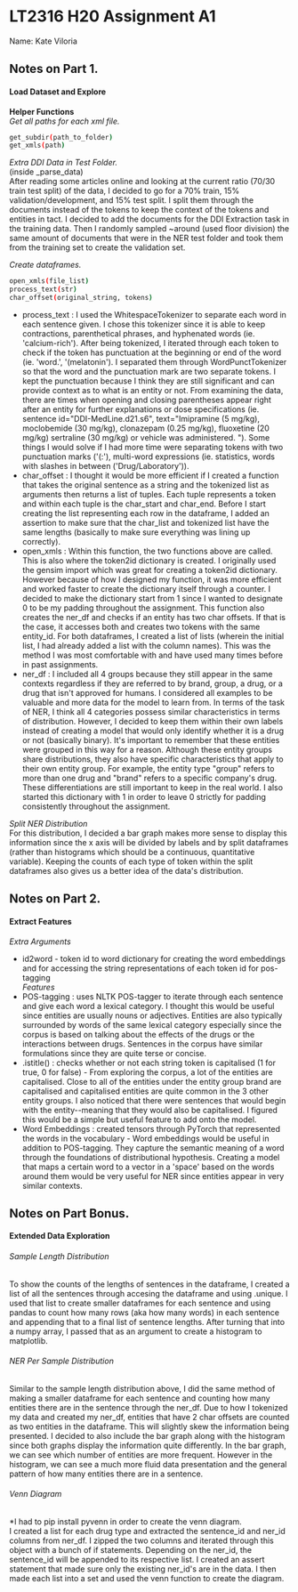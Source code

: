 # LT2316 H20 Assignment A1

Name: Kate Viloria  

## Notes on Part 1.
#### Load Dataset and Explore  

__Helper Functions__  
_Get all paths for each xml file._  
```bash
get_subdir(path_to_folder)
get_xmls(path)  

```  
_Extra DDI Data in Test Folder._  
(inside _parse_data)  
After reading some articles online and looking at the current ratio (70/30 train test split) of the data, I decided to go for a 70% train, 15% validation/development, and 15% test split. I split them through the documents instead of the tokens to keep the context of the tokens and entities in tact. I decided to add the documents for the DDI Extraction task in the training data. Then I randomly sampled ~around (used floor division) the same amount of documents that were in the NER test folder and took them from the training set to create the validation set. 

_Create dataframes._
```bash
open_xmls(file_list)
process_text(str)
char_offset(original_string, tokens)
```  
- process_text : I used the WhitespaceTokenizer to separate each word in each sentence given. I chose this tokenizer since it is able to keep contractions, parenthetical phrases, and hyphenated words (ie. 'calcium-rich'). After being tokenized, I iterated through each token to check if the token has punctuation at the beginning or end of the word (ie. 'word.', '(melatonin'). I separated them through WordPunctTokenizer so that the word and the punctuation mark are two separate tokens. I kept the punctuation because I think they are still significant and can provide context as to what is an entity or not. From examining the data, there are times when opening and closing parentheses appear right after an entity for further explanations or dose specifications (ie. sentence id="DDI-MedLine.d21.s6", text="Imipramine (5 mg/kg), moclobemide (30 mg/kg), clonazepam (0.25 mg/kg), fluoxetine (20 mg/kg) sertraline (30 mg/kg) or vehicle was administered. "). Some things I would solve if I had more time were separating tokens with two punctuation marks ('(:'), multi-word expressions (ie. statistics, words with slashes in between ('Drug/Laboratory')).  
- char_offset : I thought it would be more efficient if I created a function that takes the original sentence as a string and the tokenized list as arguments then returns a list of tuples. Each tuple represents a token and within each tuple is the char_start and char_end. Before I start creating the list representing each row in the dataframe, I added an assertion to make sure that the char_list and tokenized list have the same lengths (basically to make sure everything was lining up correctly).  
- open_xmls : Within this function, the two functions above are called. This is also where the token2id dictionary is created. I originally used the gensim import which was great for creating a token2id dictionary. However because of how I designed my function, it was more efficient and worked faster to create the dictionary itself through a counter. I decided to make the dictionary start from 1 since I wanted to designate 0 to be my padding throughout the assignment. This function also creates the ner_df and checks if an entity has two char offsets. If that is the case, it accesses both and creates two tokens with the same entity_id. For both dataframes, I created a list of lists (wherein the initial list, I had already added a list with the column names). This was the method I was most comfortable with and have used many times before in past assignments.  
- ner_df : I included all 4 groups because they still appear in the same contexts regardless if they are referred to by brand, group, a drug, or a drug that isn't approved for humans. I considered all examples to be valuable and more data for the model to learn from. In terms of the task of NER, I think all 4 categories possess similar characteristics in terms of distribution. However, I decided to keep them within their own labels instead of creating a model that would only identify whether it is a drug or not (basically binary). It's important to remember that these entities were grouped in this way for a reason. Although these entity groups share distributions, they also have specific characteristics that apply to their own entity group. For example, the entity type "group" refers to more than one drug and "brand" refers to a specific company's drug. These differentiations are still important to keep in the real world.  I also started this dictionary with 1 in order to leave 0 strictly for padding consistently throughout the assignment.  

_Split NER Distribution_  
For this distribution, I decided a bar graph makes more sense to display this information since the x axis will be divided by labels and by split dataframes (rather than histograms which should be a continuous, quantitative variable). Keeping the counts of each type of token within the split dataframes also gives us a better idea of the data's distribution.  

 
## Notes on Part 2.
#### Extract Features  
_Extra Arguments_  
- id2word - token id to word dictionary for creating the word embeddings and for accessing the string representations of each token id for pos-tagging  
_Features_  
- POS-tagging : uses NLTK POS-tagger to iterate through each sentence and give each word a lexical category. I thought this would be useful since entities are usually nouns or adjectives. Entities are also typically surrounded by words of the same lexical category especially since the corpus is based on talking about the effects of the drugs or the interactions between drugs. Sentences in the corpus have similar formulations since they are quite terse or concise. 
- .istitle() : checks whether or not each string token is capitalised (1 for true, 0 for false) - From exploring the corpus, a lot of the entities are capitalised. Close to all of the entities under the entity group brand are capitalised and capitalised entities are quite common in the 3 other entity groups. I also noticed that there were sentences that would begin with the entity--meaning that they would also be capitalised. I figured this would be a simple but useful feature to add onto the model. 
- Word Embeddings : created tensors through PyTorch that represented the words in the vocabulary - Word embeddings would be useful in addition to POS-tagging. They capture the semantic meaning of a word through the foundations of distributional hypothesis. Creating a model that maps a certain word to a vector in a 'space' based on the words around them would be very useful for NER since entities appear in very similar contexts.  

## Notes on Part Bonus.  
#### Extended Data Exploration  
###### Sample Length Distribution  
To show the counts of the lengths of sentences in the dataframe, I created a list of all the sentences through accesing the dataframe and using .unique. I used that list to create smaller dataframes for each sentence and using pandas to count how many rows (aka how many words) in each sentence and appending that to a final list of sentence lengths. After turning that into a numpy array, I passed that as an argument to create a histogram to matplotlib.  
###### NER Per Sample Distribution  
Similar to the sample length distribution above, I did the same method of making a smaller dataframe for each sentence and counting how many entities there are in the sentence through the ner_df. Due to how I tokenized my data and created my ner_df, entities that have 2 char offsets are counted as two entities in the dataframe. This will slightly skew the information being presented. I decided to also include the bar graph along with the histogram since both graphs display the information quite differently. In the bar graph, we can see which number of entities are more frequent. However in the histogram, we can see a much more fluid data presentation and the general pattern of how many entities there are in a sentence.
###### Venn Diagram  
*I had to pip install pyvenn in order to create the venn diagram.   
I created a list for each drug type and extracted the sentence_id and ner_id columns from ner_df. I zipped the two columns and iterated through this object with a bunch of if statements. Depending on the ner_id, the sentence_id will be appended to its respective list. I created an assert statement that made sure only the existing ner_id's are in the data. I then made each list into a set and used the venn function to create the diagram.  
